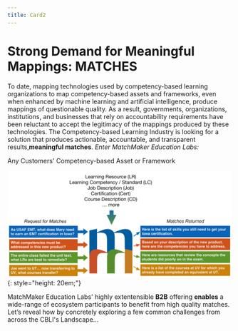 ```yaml
---
title: Card2
---
```

# Strong Demand for Meaningful Mappings: MATCHES

To date, mapping technologies used by competency-based learning organizations to map competency-based assets and frameworks, even when enhanced by machine learning and artificial intelligence, produce mappings of questionable quality. As a result, governments, organizations, institutions, and businesses that rely on accountability requirements have been reluctant to accept the legitimacy of the mappings produced by these technologies. The Competency-based Learning Industry is looking for a solution that produces actionable, accountable, and  transparent results,**meaningful matches**. *Enter MatchMaker Education Labs:*

Any Customers' Competency-based Asset or Framework

![MatchMaker Function Diagram](/mmassets/MM-Simple.svg){: style="height: 20em;"}

MatchMaker Education Labs' highly extentensible **B2B** offering **enables** a wide-range of ecosystem participants to benefit from high quality matches. Let’s reveal how by concretely exploring a few common challenges from across the CBLI's Landscape…